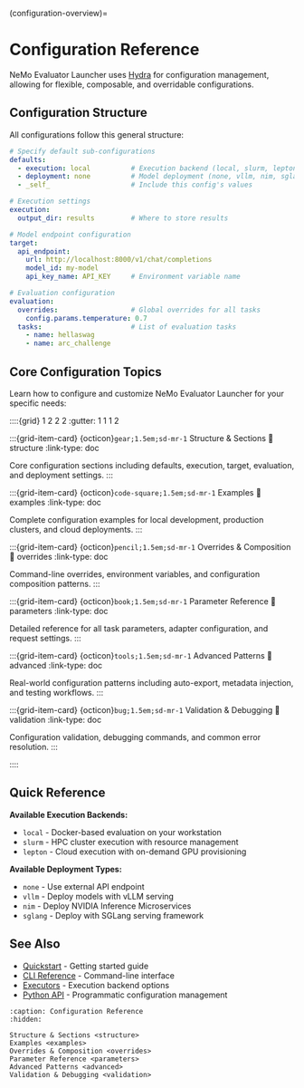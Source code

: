(configuration-overview)=

# Configuration Reference

NeMo Evaluator Launcher uses [Hydra](https://hydra.cc/) for configuration management, allowing for flexible, composable, and overridable configurations.

## Configuration Structure

All configurations follow this general structure:

```yaml
# Specify default sub-configurations
defaults:
  - execution: local          # Execution backend (local, slurm, lepton)
  - deployment: none          # Model deployment (none, vllm, nim, sglang)
  - _self_                    # Include this config's values

# Execution settings
execution:
  output_dir: results         # Where to store results

# Model endpoint configuration  
target:
  api_endpoint:
    url: http://localhost:8000/v1/chat/completions
    model_id: my-model
    api_key_name: API_KEY     # Environment variable name

# Evaluation configuration
evaluation:
  overrides:                  # Global overrides for all tasks
    config.params.temperature: 0.7
  tasks:                      # List of evaluation tasks
    - name: hellaswag
    - name: arc_challenge
```

## Core Configuration Topics

Learn how to configure and customize NeMo Evaluator Launcher for your specific needs:

::::{grid} 1 2 2 2
:gutter: 1 1 1 2

:::{grid-item-card} {octicon}`gear;1.5em;sd-mr-1` Structure & Sections
:link: structure
:link-type: doc

Core configuration sections including defaults, execution, target, evaluation, and deployment settings.
:::

:::{grid-item-card} {octicon}`code-square;1.5em;sd-mr-1` Examples
:link: examples
:link-type: doc

Complete configuration examples for local development, production clusters, and cloud deployments.
:::

:::{grid-item-card} {octicon}`pencil;1.5em;sd-mr-1` Overrides & Composition
:link: overrides
:link-type: doc

Command-line overrides, environment variables, and configuration composition patterns.
:::

:::{grid-item-card} {octicon}`book;1.5em;sd-mr-1` Parameter Reference
:link: parameters
:link-type: doc

Detailed reference for all task parameters, adapter configuration, and request settings.
:::

:::{grid-item-card} {octicon}`tools;1.5em;sd-mr-1` Advanced Patterns
:link: advanced
:link-type: doc

Real-world configuration patterns including auto-export, metadata injection, and testing workflows.
:::

:::{grid-item-card} {octicon}`bug;1.5em;sd-mr-1` Validation & Debugging
:link: validation
:link-type: doc

Configuration validation, debugging commands, and common error resolution.
:::

::::

## Quick Reference

**Available Execution Backends:**
- `local` - Docker-based evaluation on your workstation
- `slurm` - HPC cluster execution with resource management
- `lepton` - Cloud execution with on-demand GPU provisioning

**Available Deployment Types:**
- `none` - Use external API endpoint
- `vllm` - Deploy models with vLLM serving
- `nim` - Deploy NVIDIA Inference Microservices
- `sglang` - Deploy with SGLang serving framework

## See Also

- [Quickstart](../quickstart.md) - Getting started guide
- [CLI Reference](../cli.md) - Command-line interface
- [Executors](../executors/index.md) - Execution backend options
- [Python API](../api.md) - Programmatic configuration management

```{toctree}
:caption: Configuration Reference
:hidden:

Structure & Sections <structure>
Examples <examples>
Overrides & Composition <overrides>
Parameter Reference <parameters>
Advanced Patterns <advanced>
Validation & Debugging <validation>
```
